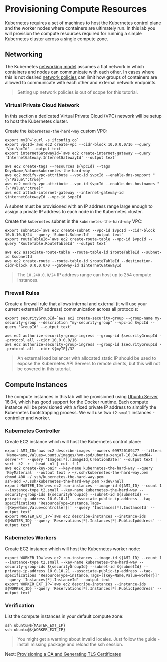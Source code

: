 # Provisioning Compute Resources

Kubernetes requires a set of machines to host the Kubernetes control plane and the worker nodes where containers are ultimately run. In this lab you will provision the compute resources required for running a simple Kubernetes cluster across a single compute zone.

## Networking

The Kubernetes [networking model](https://kubernetes.io/docs/concepts/cluster-administration/networking/#kubernetes-model) assumes a flat network in which containers and nodes can communicate with each other. In cases where this is not desired [network policies](https://kubernetes.io/docs/concepts/services-networking/network-policies/) can limit how groups of containers are allowed to communicate with each other and external network endpoints.

> Setting up network policies is out of scope for this tutorial.

### Virtual Private Cloud Network

In this section a dedicated Virtual Private Cloud (VPC) network will be setup to host the Kubernetes cluster.

Create the `kubernetes-the-hard-way` custom VPC:

```
export myIP=`curl -s ifconfig.co`
export vpcId=`aws ec2 create-vpc --cidr-block 10.0.0.0/16 --query 'Vpc.VpcId' --output text`
export internetGatewayId=`aws ec2 create-internet-gateway --query 'InternetGateway.InternetGatewayId' --output text`

aws ec2 create-tags --resources ${vpcId} --tags Key=Name,Value=kubernetes-the-hard-way
aws ec2 modify-vpc-attribute --vpc-id $vpcId --enable-dns-support "{\"Value\":true}"
aws ec2 modify-vpc-attribute --vpc-id $vpcId --enable-dns-hostnames "{\"Value\":true}"
aws ec2 attach-internet-gateway --internet-gateway-id $internetGatewayId --vpc-id $vpcId
```

A subnet must be provisioned with an IP address range large enough to assign a private IP address to each node in the Kubernetes cluster.

Create the `kubernetes` subnet in the `kubernetes-the-hard-way` VPC:

```
export subnetId=`aws ec2 create-subnet --vpc-id $vpcId --cidr-block 10.0.10.0/24 --query 'Subnet.SubnetId' --output text`
export routeTableId=`aws ec2 create-route-table --vpc-id $vpcId --query 'RouteTable.RouteTableId' --output text`

aws ec2 associate-route-table --route-table-id $routeTableId --subnet-id $subnetId
aws ec2 create-route --route-table-id $routeTableId --destination-cidr-block 0.0.0.0/0 --gateway-id $internetGatewayId
```

> The `10.240.0.0/24` IP address range can host up to 254 compute instances.

### Firewall Rules

Create a firewall rule that allows internal and external (it will use your current external IP address) communication across all protocols:

```
export securityGroupId=`aws ec2 create-security-group --group-name my-security-group --description "my-security-group" --vpc-id $vpcId --query 'GroupId' --output text`

aws ec2 authorize-security-group-ingress --group-id $securityGroupId --protocol all --cidr 10.0.0.0/16
aws ec2 authorize-security-group-ingress --group-id $securityGroupId --protocol all --cidr ${myIP}/32
```

> An external load balancer with allocated static IP should be used to expose the Kubernetes API Servers to remote clients, but this will not be covered in this tutorial.

## Compute Instances

The compute instances in this lab will be provisioned using [Ubuntu Server](https://www.ubuntu.com/server) 16.04, which has good support for the Docker runtime. Each compute instance will be provisioned with a fixed private IP address to simplify the Kubernetes bootstrapping process. We will use two `t2.small` instances - controller and worker.

### Kubernetes Controller

Create EC2 instance which will host the Kubernetes control plane:

```
export AMI_ID=`aws ec2 describe-images --owners 099720109477 --filters 'Name=name,Values=ubuntu/images/hvm-ssd/ubuntu-xenial-16.04-amd64-server-*' --query 'Images[*].[ImageId,CreationDate]' --output text | sort -k2 -r | head -n1 | cut -f 1`
aws ec2 create-key-pair --key-name kubernetes-the-hard-way --query 'KeyMaterial' --output text > ~/.ssh/kubernetes-the-hard-way.pem
chmod 400 ~/.ssh/kubernetes-the-hard-way.pem
ssh-add ~/.ssh/kubernetes-the-hard-way.pem >/dev/null
export MASTER_ID=`aws ec2 run-instances --image-id ${AMI_ID} --count 1 --instance-type t2.small --key-name kubernetes-the-hard-way --security-group-ids ${securityGroupId} --subnet-id ${subnetId} --private-ip-address 10.0.10.11 --associate-public-ip-address --tag-specifications 'ResourceType=instance,Tags=[{Key=Name,Value=controller}]' --query 'Instances[*].InstanceId' --output text`
export MASTER_EXT_IP=`aws ec2 describe-instances --instance-ids ${MASTER_ID} --query 'Reservations[*].Instances[*].PublicIpAddress' --output text`
```

### Kubernetes Workers

Create EC2 instance which will host the Kubernetes worker node:

```
export WORKER_ID=`aws ec2 run-instances --image-id ${AMI_ID} --count 1 --instance-type t2.small --key-name kubernetes-the-hard-way --security-group-ids ${securityGroupId} --subnet-id ${subnetId} --private-ip-address 10.0.10.21 --associate-public-ip-address --tag-specifications 'ResourceType=instance,Tags=[{Key=Name,Value=worker}]' --query 'Instances[*].InstanceId' --output text`
export WORKER_EXT_IP=`aws ec2 describe-instances --instance-ids ${WORKER_ID} --query 'Reservations[*].Instances[*].PublicIpAddress' --output text`
```

### Verification

List the compute instances in your default compute zone:

```
ssh ubuntu@${MASTER_EXT_IP}
ssh ubuntu@${WORKER_EXT_IP}
```

> You might get a warning about invalid locales. Just follow the guide - install missing package and reload the ssh session.

Next: [Provisioning a CA and Generating TLS Certificates](04-certificate-authority.md)
